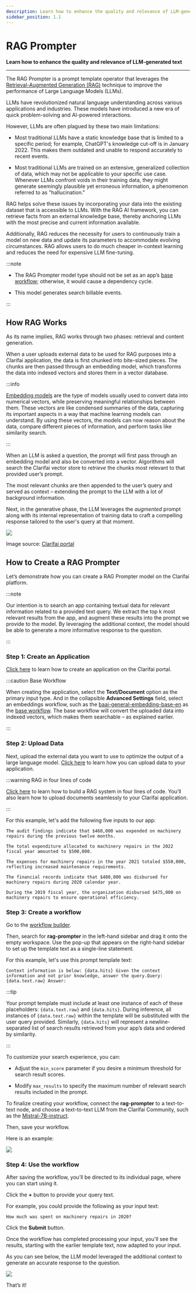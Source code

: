 ```yaml
---
description: Learn how to enhance the quality and relevance of LLM-generated text
sidebar_position: 1.1
---
```


# RAG Prompter

**Learn how to enhance the quality and relevance of LLM-generated text**
<hr />

The RAG Prompter is a prompt template operator that leverages the [Retrieval-Augmented Generation (RAG)](https://www.clarifai.com/blog/what-is-rag-retrieval-augmented-generation) technique to improve the performance of Large Language Models (LLMs). 

LLMs have revolutionized natural language understanding across various applications and industries. These models have introduced a new era of quick problem-solving and AI-powered interactions. 

However, LLMs are often plagued by these two main limitations:

- Most traditional LLMs have a static knowledge base that is limited to a specific period; for example, ChatGPT's knowledge cut-off is in January 2022. This makes them outdated and unable to respond accurately to recent events. 

- Most traditional LLMs are trained on an extensive, generalized collection of data, which may not be applicable to your specific use case. Whenever LLMs confront voids in their training data, they might generate seemingly plausible yet erroneous information, a phenomenon referred to as "hallucination."

RAG helps solve these issues by incorporating your data into the existing dataset that is accessible to LLMs. With the RAG AI framework, you can retrieve facts from an external knowledge base, thereby anchoring LLMs with the most precise and current information available. 

Additionally, RAG reduces the necessity for users to continuously train a model on new data and update its parameters to accommodate evolving circumstances. RAG allows users to do much cheaper in-context learning and reduces the need for expensive LLM fine-tuning.

:::note

- The RAG Prompter model type should not be set as an app’s [base workflow]( https://docs.clarifai.com/portal-guide/workflows/base-workflows/); otherwise, it would cause a dependency cycle.

- This model generates search billable events. 

:::

## How RAG Works 

As its name implies, RAG works through two phases: retrieval and content generation. 

When a user uploads external data to be used for RAG purposes into a Clarifai application, the data is first chunked into bite-sized pieces. The chunks are then passed through an embedding model, which transforms the data into indexed vectors and stores them in a vector database. 

:::info

[Embedding models](https://docs.clarifai.com/api-guide/predict/embeddings) are the type of models usually used to convert data into numerical vectors, while preserving meaningful relationships between them. These vectors are like condensed summaries of the data, capturing its important aspects in a way that machine learning models can understand. By using these vectors, the models can now reason about the data, compare different pieces of information, and perform tasks like similarity search. 

:::

When an LLM is asked a question, the prompt will first pass through an embedding model and also be converted into a vector. Algorithms will search the Clarifai vector store to *retrieve* the chunks most relevant to that provided user’s prompt. 

The most relevant chunks are then appended to the user’s query and served as context – extending the prompt to the LLM with a lot of background information. 

Next, in the generative phase, the LLM leverages the *augmented* prompt along with its internal representation of training data to craft a compelling response tailored to the user's query at that moment.

![](https://www.clarifai.com/hs-fs/hubfs/rag-query-drawio%20(1)-png-2.png?width=2056&height=1334&name=rag-query-drawio%20(1)-png-2.png)

Image source: [Clarifai portal](https://www.clarifai.com/hs-fs/hubfs/rag-query-drawio%20(1)-png-2.png?width=2056&height=1334&name=rag-query-drawio%20(1)-png-2.png)

## How to Create a RAG Prompter

Let’s demonstrate how you can create a RAG Prompter model on the Clarifai platform. 

:::note

Our intention is to search an app containing textual data for relevant information related to a provided text query. We extract the top k most relevant results from the app, and augment these results into the prompt we provide to the model. By leveraging the additional context, the model should be able to generate a more informative response to the question. 

:::

### Step 1: Create an Application

[Click here](https://docs.clarifai.com/clarifai-basics/applications/create-an-application/#create-an-application-on-the-portal) to learn how to create an application on the Clarifai portal.

:::caution Base Workflow

When creating the application, select the **Text/Document** option as the primary input type. And in the collapsible **Advanced Settings** field, select an embeddings workflow, such as the [baai-general-embedding-base-en](https://clarifai.com/clarifai/main/workflows/baai-general-embedding-base-en) as the [base workflow](https://docs.clarifai.com/portal-guide/workflows/base-workflows/). The base workflow will convert the uploaded data into indexed vectors, which makes them searchable – as explained earlier. 

:::

###  Step 2: Upload Data

Next, upload the external data you want to use to optimize the output of a large language model. [Click here](https://docs.clarifai.com/portal-guide/data/#upload-inputs) to learn how you can upload data to your application. 

:::warning RAG in four lines of code

[Click here]( https://www.clarifai.com/blog/retrieval-augmented-generation-rag-in-4-lines-of-code) to learn how to build a RAG system in four lines of code. You’ll also learn how to upload documents seamlessly to your Clarifai application. 

:::

For this example, let's add the following five inputs to our app:

```
The audit findings indicate that $460,000 was expended on machinery repairs during the previous twelve months. 
```

```
The total expenditure allocated to machinery repairs in the 2022 fiscal year amounted to $500,000. 
```

```
The expenses for machinery repairs in the year 2021 totaled $550,000, reflecting increased maintenance requirements.
```

```
The financial records indicate that $480,000 was disbursed for machinery repairs during 2020 calendar year.
```

```
During the 2019 fiscal year, the organization disbursed $475,000 on machinery repairs to ensure operational efficiency. 
``` 

###  Step 3: Create a workflow

Go to the [workflow builder](https://docs.clarifai.com/portal-guide/workflows/workflow-builder/). 

Then, search for **rag-prompter** in the left-hand sidebar and drag it onto the empty workspace. Use the pop-up that appears on the right-hand sidebar to set up the template text as a single-line statement.

For this example, let's use this prompt template text:

```
Context information is below: {data.hits} Given the context information and not prior knowledge, answer the query.Query: {data.text.raw} Answer: 
```

:::tip

Your prompt template must include at least one instance of each of these placeholders: `{data.text.raw}` and `{data.hits}`. During inference, all instances of `{data.text.raw}` within the template will be substituted with the user query provided. Similarly, `{data.hits}` will represent a newline-separated list of search results retrieved from your app’s data and ordered by similarity.

:::

To customize your search experience, you can:

- Adjust the `min_score` parameter if you desire a minimum threshold for search result scores.

- Modify `max_results` to specify the maximum number of relevant search results included in the prompt.

To finalize creating your workflow, connect the **rag-prompter** to a text-to-text node, and choose a text-to-text LLM from the Clarifai Community, such as the [Mistral-7B-instruct](https://clarifai.com/mistralai/completion/models/mistral-7B-Instruct).

Then, save your workflow.

Here is an example:
 
![](/img/others/rag-prompter-1.png)

### Step 4: Use the workflow

After saving the workflow, you’ll be directed to its individual page, where you can start using it. 

Click the **+** button to provide your query text.

For example, you could provide the following as your input text:

```
How much was spent on machinery repairs in 2020?
```

Click the **Submit** button.

Once the workflow has completed processing your input, you'll see the results, starting with the earlier template text, now adapted to your input.

As you can see below, the LLM model leveraged the additional context to generate an accurate response to the question. 

![](/img/others/rag-prompter-2.png)

That’s it!
